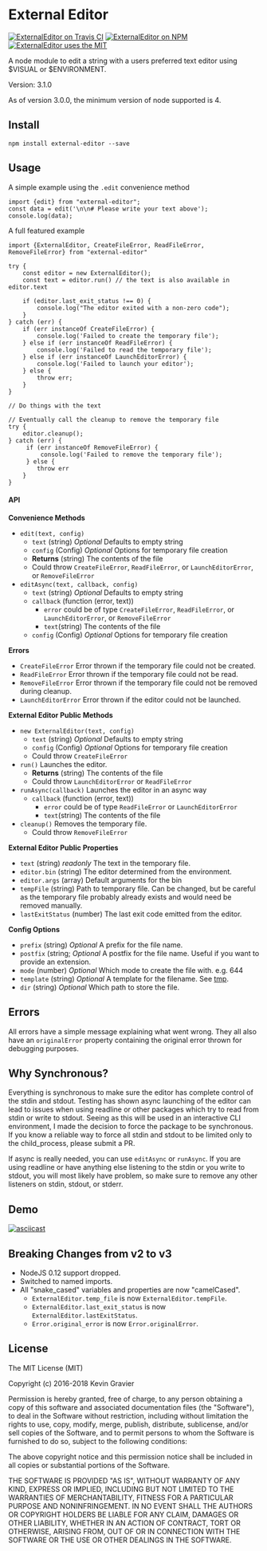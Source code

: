 # External Editor

[![ExternalEditor on Travis CI](https://img.shields.io/travis/mrkmg/node-external-editor.svg?style=flat-square)](https://travis-ci.org/mrkmg/node-external-editor/branches)
[![ExternalEditor on NPM](https://img.shields.io/npm/v/external-editor.svg?style=flat-square)](https://www.npmjs.com/package/external-editor)
[![ExternalEditor uses the MIT](https://img.shields.io/npm/l/external-editor.svg?style=flat-square)](https://opensource.org/licenses/MIT)


A node module to edit a string with a users preferred text editor using $VISUAL or $ENVIRONMENT.

Version: 3.1.0

As of version 3.0.0, the minimum version of node supported is 4.

## Install

`npm install external-editor --save`

## Usage

A simple example using the `.edit` convenience method

    import {edit} from "external-editor";
    const data = edit('\n\n# Please write your text above');
    console.log(data);

A full featured example

    import {ExternalEditor, CreateFileError, ReadFileError, RemoveFileError} from "external-editor"
    
    try {
        const editor = new ExternalEditor();
        const text = editor.run() // the text is also available in editor.text
        
        if (editor.last_exit_status !== 0) {
            console.log("The editor exited with a non-zero code");
        }
    } catch (err) {
        if (err instanceOf CreateFileError) {
            console.log('Failed to create the temporary file');
        } else if (err instanceOf ReadFileError) {
            console.log('Failed to read the temporary file');
        } else if (err instanceOf LaunchEditorError) {
            console.log('Failed to launch your editor');
        } else {
            throw err;
        }
    }
    
    // Do things with the text
    
    // Eventually call the cleanup to remove the temporary file
    try {
        editor.cleanup();   
    } catch (err) {
         if (err instanceOf RemoveFileError) {
             console.log('Failed to remove the temporary file');
         } else {
            throw err
        }
    }
    
    
#### API
**Convenience Methods**

- `edit(text, config)`
    - `text` (string) *Optional* Defaults to empty string
    - `config` (Config) *Optional* Options for temporary file creation
    - **Returns** (string) The contents of the file
    - Could throw `CreateFileError`, `ReadFileError`, or `LaunchEditorError`, or `RemoveFileError`
- `editAsync(text, callback, config)`
    - `text` (string) *Optional* Defaults to empty string
    - `callback` (function (error, text))
        - `error` could be of type `CreateFileError`, `ReadFileError`, or `LaunchEditorError`, or `RemoveFileError`
        - `text`(string) The contents of the file
    - `config` (Config) *Optional* Options for temporary file creation


**Errors**

- `CreateFileError` Error thrown if the temporary file could not be created. 
- `ReadFileError` Error thrown if the temporary file could not be read.
- `RemoveFileError` Error thrown if the temporary file could not be removed during cleanup.
- `LaunchEditorError` Error thrown if the editor could not be launched.

**External Editor Public Methods**

- `new ExternalEditor(text, config)`
    - `text` (string) *Optional* Defaults to empty string
    - `config` (Config) *Optional* Options for temporary file creation
    - Could throw `CreateFileError`
- `run()` Launches the editor.
    - **Returns** (string) The contents of the file
    - Could throw `LaunchEditorError` or `ReadFileError`
- `runAsync(callback)` Launches the editor in an async way
    - `callback` (function (error, text))
        - `error` could be of type `ReadFileError` or `LaunchEditorError`
        - `text`(string) The contents of the file
- `cleanup()`  Removes the temporary file.
    - Could throw `RemoveFileError`
    
**External Editor Public Properties**

- `text` (string) *readonly* The text in the temporary file.
- `editor.bin` (string) The editor determined from the environment.
- `editor.args` (array) Default arguments for the bin
- `tempFile` (string) Path to temporary file. Can be changed, but be careful as the temporary file probably already 
    exists and would need be removed manually.
- `lastExitStatus` (number) The last exit code emitted from the editor.
    
**Config Options**

- `prefix` (string) *Optional* A prefix for the file name.
- `postfix` (string; *Optional* A postfix for the file name. Useful if you want to provide an extension.
- `mode` (number) *Optional* Which mode to create the file with. e.g. 644
- `template` (string) *Optional* A template for the filename. See [tmp](https://www.npmjs.com/package/tmp).
- `dir` (string) *Optional* Which path to store the file.
    
## Errors

All errors have a simple message explaining what went wrong. They all also have an `originalError` property containing
the original error thrown for debugging purposes.
    
## Why Synchronous?
 
Everything is synchronous to make sure the editor has complete control of the stdin and stdout. Testing has shown 
async launching of the editor can lead to issues when using readline or other packages which try to read from stdin or 
write to stdout. Seeing as this will be used in an interactive CLI environment, I made the decision to force the package
to be synchronous. If you know a reliable way to force all stdin and stdout to be limited only to the child_process,
please submit a PR.

If async is really needed, you can use `editAsync` or `runAsync`. If you are using readline or have anything else
listening to the stdin or you write to stdout, you will most likely have problem, so make sure to remove any other 
listeners on stdin, stdout, or stderr.

## Demo

[![asciicast](https://asciinema.org/a/a1qh9lypbe65mj0ivfuoslz2s.png)](https://asciinema.org/a/a1qh9lypbe65mj0ivfuoslz2s)

## Breaking Changes from v2 to v3

- NodeJS 0.12 support dropped.
- Switched to named imports.
- All "snake_cased" variables and properties are now "camelCased".
    - `ExternalEditor.temp_file` is now `ExternalEditor.tempFile`.
    - `ExternalEditor.last_exit_status` is now `ExternalEditor.lastExitStatus`.
    - `Error.original_error` is now `Error.originalError`.
    
## License

The MIT License (MIT)

Copyright (c) 2016-2018 Kevin Gravier

Permission is hereby granted, free of charge, to any person obtaining a copy
of this software and associated documentation files (the "Software"), to deal
in the Software without restriction, including without limitation the rights
to use, copy, modify, merge, publish, distribute, sublicense, and/or sell
copies of the Software, and to permit persons to whom the Software is
furnished to do so, subject to the following conditions:

The above copyright notice and this permission notice shall be included in all
copies or substantial portions of the Software.

THE SOFTWARE IS PROVIDED "AS IS", WITHOUT WARRANTY OF ANY KIND, EXPRESS OR
IMPLIED, INCLUDING BUT NOT LIMITED TO THE WARRANTIES OF MERCHANTABILITY,
FITNESS FOR A PARTICULAR PURPOSE AND NONINFRINGEMENT. IN NO EVENT SHALL THE
AUTHORS OR COPYRIGHT HOLDERS BE LIABLE FOR ANY CLAIM, DAMAGES OR OTHER
LIABILITY, WHETHER IN AN ACTION OF CONTRACT, TORT OR OTHERWISE, ARISING FROM,
OUT OF OR IN CONNECTION WITH THE SOFTWARE OR THE USE OR OTHER DEALINGS IN THE
SOFTWARE.

